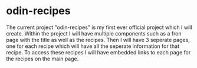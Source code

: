 # odin-recipes

The current project "odin-recipes" is my first ever official project which I will create. Within the project I will have multiple components such as a fron page with the title as well as the recipes. Then I will have 3 seperate pages, one for each recipe which will have all the seperate information for that recipe. To access these recipes I will have embedded links to each page for the recipes on the main page.
